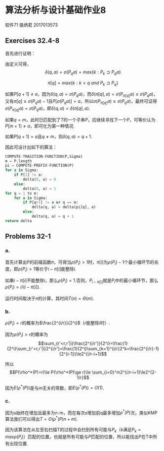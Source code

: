 # 算法分析与设计基础作业8

软件71 骆炳君 2017013573

## Exercises 32.4-8

首先进行证明：

由定义可得，
$$\delta(q, a)=\sigma(P_qa)=max\{k:P_k\sqsupset P_qa\}$$

$$\pi[q]=max\{k: k<q\ and\ P_k\sqsupset P_q\}$$

如果$P[q+1]\ne a$，因为$\delta(q,a)=\sigma(P_qa)$，而$\delta(\pi[q],a)=\sigma(P_{\pi[q]}a)\le \sigma(P_qa)$，又有$\pi[q]\ge \sigma(P_qa)-1$且$P[\sigma(P_qa)]=a$，所以$\sigma(P_{\pi[q]}a)\ge\sigma(P_qa)$，最终可证得$\sigma(P_{\pi[q]}a)=\sigma(P_qa)$，即$\delta(q, a)=\delta(\pi[q], a)$.

如果$q=m$，此时已匹配到了$T$的一个子串$P$，应继续寻找下一个$P$，可等价认为$P[m+1]\ne a$，即可化为第一种情况.

如果$P[q+1]=a$且$q\ne m$，则$\delta(q,a)=q+1$.

因此可设计出如下的算法：

```python
COMPUTE-TRASITION-FUNCTION(P,Sigma)
m = P.length
pi = COMPUTE-PREFIX-FUNCTION(P)
for a in Sigma:
    if P[1] != a:
        delta(0, a) = 0
    else:
        delta(0, a) = 1
for q = 1 to m:
    for a in Sigma:
        if P[q+1] != a or q == m:
            delta(q, a) = delta(pi[q], a)
        else:
            delta(q, a) = q + 1
return delta
```

## Problems 32-1

### a.
首先计算出P的前缀函数$\pi$，可得当$\rho(P_i)>1$时，$\pi[i]$为$\rho(P_i)-1$个最小循环节的长度，即$\rho(P_i)>1$等价于$i-\pi[i]$能整除$i$.

如果$i-\pi[i]$不能整除$i$，那么$\rho(P_i)=1$.否则，$P_{i-\pi[i]}$就是$P_i$中的最小循环节，那么$\rho(P_i)=i/(i-\pi[i])$.

运行时间取决于$\pi$的计算，其时间$T(n)=\Theta(m)$.

### b.
$\rho(P_i)=r$的概率为$\frac{2^{i/r}}{2^i}$（$r$能整除$i$时）.

因为$\rho(P_i)>r$的概率为
$$\sum_{r'<r,r'|i}\frac{2^{i/r'}}{2^i}=\frac{1}{2^i}\sum_{r'<r,r'|i}2^{i/r'}=\frac{1}{2^i}\sum_{k=1}^{i/r}2^k=\frac{2^{i/r}-1}{2^{i-1}}\le2^{i/r-i+1}$$

所以
$$P(\rho^*(P)=r)\le P(\rho^*(P)\ge r)\le \sum_{i=0}^m2^{i/r-i+1}\le2^{2-1/r}$$

因为$E(\rho^*(P))$是与$m$无关的常数，即$E(\rho^*(P))=O(1)$.

### c.
因为s始终在增加且最多为n-m，而在每次s增加前q最多增加$\rho^*(P)$次，类似KMP算法我们可以得出$T=O(\rho^*(P)n+m)$.

因为该算法在从左至右扫描T的过程中会扫到所有可能与$P_k$（$k$满足$P_k=max\rho(P_i)$）匹配的位置，也就是所有可能与$P$匹配的位置，所以能找出P在T中所有出现位置.